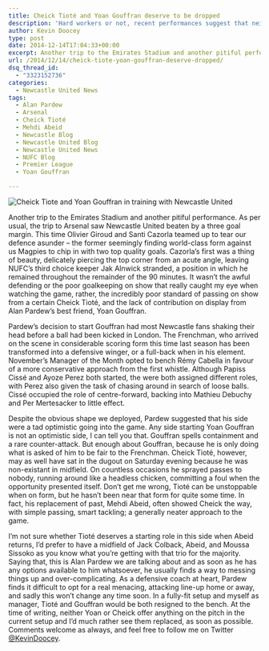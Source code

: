 ```yaml
---
title: Cheick Tioté and Yoan Gouffran deserve to be dropped
description: 'Hard workers or not, recent performances suggest that neither Cheick Tiote or Yoan Gouffran deserve a starting role in the current Newcastle United setup.'
author: Kevin Doocey
type: post
date: 2014-12-14T17:04:33+00:00
excerpt: Another trip to the Emirates Stadium and another pitiful performance. As almost like any trip to Arsenal, Newcastle flew home having been beaten by a three goal margin. This time Olivier Giroud..
url: /2014/12/14/cheick-tiote-yoan-gouffran-deserve-dropped/
dsq_thread_id:
  - "3323152736"
categories:
  - Newcastle United News
tags:
  - Alan Pardew
  - Arsenal
  - Cheick Tioté
  - Mehdi Abeid
  - Newcastle Blog
  - Newcastle United Blog
  - Newcastle United News
  - NUFC Blog
  - Premier League
  - Yoan Gouffran

---
```


![Cheick Tiote and Yoan Gouffran in training with Newcastle United](https://www.tynetime.com/wp-content/uploads/2014/12/Cheick-Tiote-Yoan-Gouffran.jpg)

Another trip to the Emirates Stadium and another pitiful performance. As per usual, the trip to Arsenal saw Newcastle United beaten by a three goal margin. This time Olivier Giroud and Santi Cazorla teamed up to tear our defence asunder – the former seemingly finding world-class form against us Magpies to chip in with two top quality goals. Cazorla’s first was a thing of beauty, delicately piercing the top corner from an acute angle, leaving NUFC’s third choice keeper Jak Alnwick stranded, a position in which he remained throughout the remainder of the 90 minutes. It wasn’t the awful defending or the poor goalkeeping on show that really caught my eye when watching the game, rather, the incredibly poor standard of passing on show from a certain Cheick Tioté, and the lack of contribution on display from Alan Pardew’s best friend, Yoan Gouffran.

Pardew’s decision to start Gouffran had most Newcastle fans shaking their head before a ball had been kicked in London. The Frenchman, who arrived on the scene in considerable scoring form this time last season has been transformed into a defensive winger, or a full-back when in his element. November’s Manager of the Month opted to bench Rémy Cabella in favour of a more conservative approach from the first whistle. Although Papiss Cissé and Ayoze Perez both started, the were both assigned different roles, with Perez also given the task of chasing around in search of loose balls. Cissé occupied the role of centre-forward, backing into Mathieu Debuchy and Per Mertesacker to little effect.

Despite the obvious shape we deployed, Pardew suggested that his side were a tad optimistic going into the game. Any side starting Yoan Gouffran is not an optimistic side, I can tell you that. Gouffran spells containment and a rare counter-attack. But enough about Gouffran, because he is only doing what is asked of him to be fair to the Frenchman. Cheick Tioté, however, may as well have sat in the dugout on Saturday evening because he was non-existant in midfield. On countless occasions he sprayed passes to nobody, running around like a headless chicken, committing a foul when the opportunity presented itself. Don’t get me wrong, Tioté can be unstoppable when on form, but he hasn’t been near that form for quite some time. In fact, his replacement of past, Mehdi Abeid, often showed Cheick the way, with simple passing, smart tackling; a generally neater approach to the game.

I’m not sure whether Tioté deserves a starting role in this side when Abeid returns, I’d prefer to have a midfield of Jack Colback, Abeid, and Moussa Sissoko as you know what you’re getting with that trio for the majority. Saying that, this is Alan Pardew we are talking about and as soon as he has any options available to him whatsoever, he usually finds a way to messing things up and over-complicating. As a defensive coach at heart, Pardew finds it difficult to opt for a real menacing, attacking line-up home or away, and sadly this won’t change any time soon. In a fully-fit setup and myself as manager, Tioté and Gouffran would be both resigned to the bench. At the time of writing, neither Yoan or Cheick offer anything on the pitch in the current setup and I’d much rather see them replaced, as soon as possible. Comments welcome as always, and feel free to follow me on Twitter [@KevinDoocey](https://twitter.com/kevindoocey "kevin doocey twitter").
